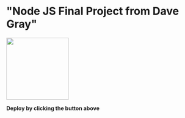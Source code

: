 # "Node JS Final Project from Dave Gray"

[<img src="https://cdn.gomix.com/2bdfb3f8-05ef-4035-a06e-2043962a3a13%2Fremix-button.svg" width="163px" />](https://glitch.com/edit/#!import/github/divinejohn1976/mongo_async_crud)

**Deploy by clicking the button above**
